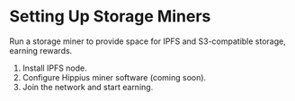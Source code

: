 # Setting Up Storage Miners

Run a storage miner to provide space for IPFS and S3-compatible storage, earning rewards.

1. Install IPFS node.
2. Configure Hippius miner software (coming soon).
3. Join the network and start earning.
